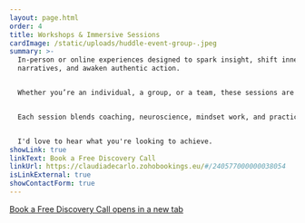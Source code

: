 ```yaml
---
layout: page.html
order: 4
title: Workshops & Immersive Sessions
cardImage: /static/uploads/huddle-event-group-.jpeg
summary: >-
  In-person or online experiences designed to spark insight, shift inner
  narratives, and awaken authentic action.


  Whether you’re an individual, a group, or a team, these sessions are crafted to foster self-awareness, emotional clarity, and embodied alignment - with space for creativity, vision, and growth.


  Each session blends coaching, neuroscience, mindset work, and practical tools to meet you where you are, and move you forward with intention.


  I'd love to hear what you're looking to achieve.
showLink: true
linkText: Book a Free Discovery Call
linkUrl: https://claudiadecarlo.zohobookings.eu/#/240577000000038054
isLinkExternal: true
showContactForm: true
---
```

<a href="https://claudiadecarlo.zohobookings.eu/#/240577000000038054" rel="noopener noreferrer" class="btn" target="_blank">Book a Free Discovery Call <span class="sr-only">opens in a new tab</span></a>
